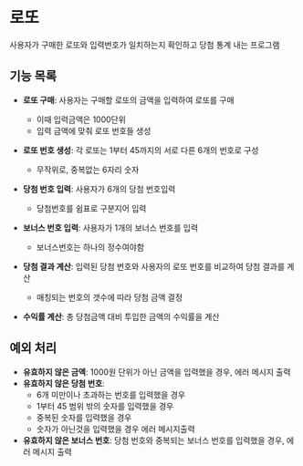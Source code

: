 # 로또 

사용자가 구매한 로또와 입력번호가 일치하는지 확인하고 당첨 통계 내는 프로그램

## 기능 목록

- **로또 구매**: 사용자는 구매할 로또의 금액을 입력하여 로또를 구매
   - 이때 입력금액은 1000단위
   - 입력 금액에 맞춰 로또 번호들 생성

- **로또 번호 생성**: 각 로또는 1부터 45까지의 서로 다른 6개의 번호로 구성
   - 무작위로, 중복없는 6자리 숫자

- **당첨 번호 입력**: 사용자가 6개의 당첨 번호입력
   - 당첨번호를 쉼표로 구분지어 입력

- **보너스 번호 입력**: 사용자가 1개의 보너스 번호를 입력
   - 보너스번호는 하나의 정수여야함

- **당첨 결과 계산**: 입력된 당첨 번호와 사용자의 로또 번호를 비교하여 당첨 결과를 계산
   - 매칭되는 번호의 갯수에 따라 당첨 금액 결정

- **수익률 계산**: 총 당첨금액 대비 투입한 금액의 수익률을 계산

## 예외 처리

- **유효하지 않은 금액**: 1000원 단위가 아닌 금액을 입력했을 경우, 에러 메시지 출력
- **유효하지 않은 당첨 번호**:
   - 6개 미만이나 초과하는 번호를 입력했을 경우
   - 1부터 45 범위 밖의 숫자를 입력했을 경우
   - 중복된 숫자를 입력했을 경우
   - 숫자가 아닌것을 입력했을 경우
     에러 메시지출력
- **유효하지 않은 보너스 번호**: 당첨 번호와 중복되는 보너스 번호를 입력했을 경우, 에러 메시지 출력



